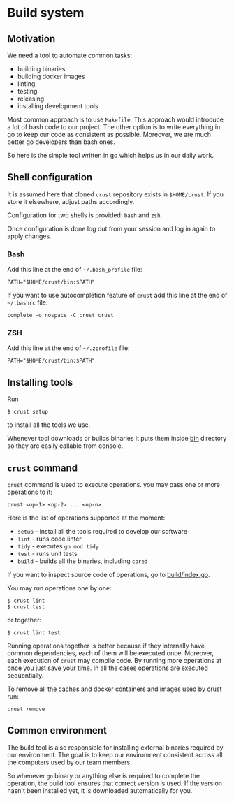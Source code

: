 # Build system

## Motivation

We need a tool to automate common tasks:
- building binaries
- building docker images
- linting
- testing
- releasing
- installing development tools

Most common approach is to use `Makefile`. This approach would introduce a lot of bash code to our project.
The other option is to write everything in go to keep our code as consistent as possible.
Moreover, we are much better go developers than bash ones.

So here is the simple tool written in go which helps us in our daily work.

## Shell configuration
It is assumed here that cloned `crust` repository exists in `$HOME/crust`.
If you store it elsewhere, adjust paths accordingly.

Configuration for two shells is provided: `bash` and `zsh`.

Once configuration is done log out from your session and log in again to apply changes.

### Bash
Add this line at the end of `~/.bash_profile` file:

```
PATH="$HOME/crust/bin:$PATH"
```

If you want to use autocompletion feature of `crust` add this line at the end of `~/.bashrc` file:

```
complete -o nospace -C crust crust 
```

### ZSH

Add this line at the end of `~/.zprofile` file:

```
PATH="$HOME/crust/bin:$PATH"
```


## Installing tools

Run

```
$ crust setup
```

to install all the tools we use.

Whenever tool downloads or builds binaries it puts them inside [bin](../bin) directory so they are
easily callable from console.

## `crust` command

`crust` command is used to execute operations. you may pass one or more operations to it:

`crust <op-1> <op-2> ... <op-n>`

Here is the list of operations supported at the moment:

- `setup` - install all the tools required to develop our software
- `lint` - runs code linter
- `tidy` - executes `go mod tidy`
- `test` - runs unit tests
- `build` - builds all the binaries, including `cored`

If you want to inspect source code of operations, go to [build/index.go](index.go). 

You may run operations one by one:

```
$ crust lint
$ crust test
```

or together:

```
$ crust lint test
```

Running operations together is better because if they internally have common dependencies, each of them will
be executed once. Moreover, each execution of `crust` may compile code. By running more operations at once
you just save your time. In all the cases operations are executed sequentially.

To remove all the caches and docker containers and images used by crust run:

```
crust remove
```

## Common environment

The build tool is also responsible for installing external binaries required by our environment.
The goal is to keep our environment consistent across all the computers used by our team members.

So whenever `go` binary or anything else is required to complete the operation, the build tool ensures
that correct version is used. If the version hasn't been installed yet, it is downloaded automatically for you.
